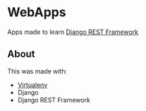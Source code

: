 # WebApps
Apps made to learn [Django REST Framework](http://www.django-rest-framework.org)

## About
This was made with:
- [Virtualenv](http://virtualenv.pypa.io)
- Django
- Django REST Framework
